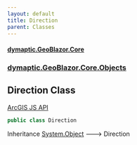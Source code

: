 ```yaml
---
layout: default
title: Direction
parent: Classes
---
```

#### [dymaptic.GeoBlazor.Core](index.html 'index')
### [dymaptic.GeoBlazor.Core.Objects](index.html#dymaptic.GeoBlazor.Core.Objects 'dymaptic.GeoBlazor.Core.Objects')

## Direction Class

<a target="_blank" href="">ArcGIS JS API</a>

```csharp
public class Direction
```

Inheritance [System.Object](https://docs.microsoft.com/en-us/dotnet/api/System.Object 'System.Object') &#129106; Direction
